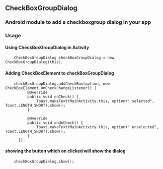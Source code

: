 ## CheckBoxGroupDialog

### Android module to add a checkboxgroup dialog in your app

### Usage

#### Using CheckBoxGroupDialog in Activity

```
    CheckBoxGroupDialog checkBoxGroupDialog = new CheckBoxGroupDialog(this);
```

#### Adding CheckBoxElement to  checkBoxGroupDialog

```
    checkBoxGroupDialog.addCheckBox(option, new CheckBoxElement.OnCheckChangeListener() {
          @Override
          public void onCheck() {
              Toast.makeText(MainActivity.this, option+" selected", Toast.LENGTH_SHORT).show();
          }

          @Override
          public void onUnCheck() {
              Toast.makeText(MainActivity.this, option+" unselected", Toast.LENGTH_SHORT).show();
          }
      });
```

#### showing the button which on clicked will show the dialog

```
    checkBoxGroupDialog.show();
```
